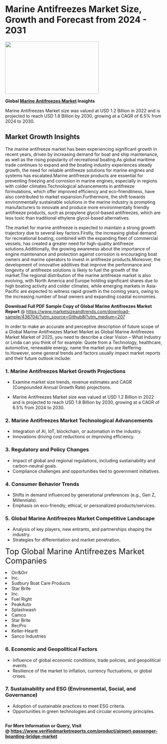 <H1>Marine Antifreezes Market Size, Growth and Forecast from 2024 - 2031</H1><img class="aligncenter size-medium wp-image-584254" src="https://thirdeyenews.in/wp-content/uploads/2024/09/Global-Market-Research-300x168.jpeg" alt="" width="300" height="168" /><p><strong>Global&nbsp;<a href="https://www.marketsizeandtrends.com/download-sample/438704/?utm_source=Github8j?utm_medium=207">Marine Antifreezes Market</a> Insights</strong></p><p>Marine Antifreezes Market size was valued at USD 1.2 Billion in 2022 and is projected to reach USD 1.8 Billion by 2030, growing at a CAGR of 6.5% from 2024 to 2030.</p><p><h2>Market Growth Insights</h2> <p>The marine antifreeze market has been experiencing significant growth in recent years, driven by increasing demand for boat and ship maintenance, as well as the rising popularity of recreational boating.As global maritime trade continues to expand and the boating industry experiences steady growth, the need for reliable antifreeze solutions for marine engines and systems has escalated.Marine antifreeze products are essential for preventing freezing and corrosion in marine engines, especially in regions with colder climates.Technological advancements in antifreeze formulations, which offer improved efficiency and eco-friendliness, have also contributed to market expansion.Furthermore, the shift towards environmentally sustainable solutions in the marine industry is prompting manufacturers to innovate and produce more environmentally friendly antifreeze products, such as propylene glycol-based antifreezes, which are less toxic than traditional ethylene glycol-based alternatives.</p> <p>The market for marine antifreeze is expected to maintain a strong growth trajectory due to several key factors.Firstly, the increasing global demand for recreational boating, combined with the expanding fleet of commercial vessels, has created a greater need for high-quality antifreeze solutions.Additionally, the growing awareness about the importance of engine maintenance and protection against corrosion is encouraging boat owners and marine operators to invest in antifreeze products.Moreover, the development of innovative additives that improve the performance and longevity of antifreeze solutions is likely to fuel the growth of the market.The regional distribution of the marine antifreeze market is also evolving, with North America and Europe holding significant shares due to high boating activity and colder climates, while emerging markets in Asia-Pacific are expected to witness rapid growth in the coming years, owing to the increasing number of boat owners and expanding coastal economies.<p><span class=""><strong>Download Full PDF Sample Copy of Global Marine Antifreezes Market Report</strong> @ <a href="https://www.marketsizeandtrends.com/download-sample/438704/?utm_source=Github8j?utm_medium=207" target="_blank">https://www.marketsizeandtrends.com/download-sample/438704/?utm_source=Github8j?utm_medium=207</a></span></p><p>In order to make an accurate and perceptive description of future scope of a Global&nbsp;Marine Antifreezes Market Market as Global&nbsp;Marine Antifreezes Market Market of 2025, you need to describe a clear Vision &ndash; What Industry or Linda can you think of for example: Quote from a Technology, healthcare, automotive, renewable energy, name the market you are Reffering to.However, some general trends and factors usually impact market reports and their future outlook include:</p><h3>1.&nbsp;<strong>Marine Antifreezes Market Growth Projections</strong></h3><ul><li>Examine market size trends, revenue estimates and CAGR (Compounded Annual Growth Rate) projections.</li><li><p>Marine Antifreezes Market size was valued at USD 1.2 Billion in 2022 and is projected to reach USD 1.8 Billion by 2030, growing at a CAGR of 6.5% from 2024 to 2030.</p></li></ul><h3>2.&nbsp;<strong>Marine Antifreezes Market Technological Advancements</strong></h3><ul><li>Integration of AI, IoT, blockchain, or automation in the industry.</li><li>Innovations driving cost reductions or improving efficiency.</li></ul><h3>3.&nbsp;<strong>Regulatory and Policy Changes</strong></h3><ul><li>Impact of global and regional regulations, including sustainability and carbon-neutral goals.</li><li>Compliance challenges and opportunities tied to government initiatives.</li></ul><h3>4.&nbsp;<strong>Consumer Behavior Trends</strong></h3><ul><li>Shifts in demand influenced by generational preferences (e.g., Gen Z, Millennials).</li><li>Emphasis on eco-friendly, ethical, or personalized products/services.</li></ul><h3>5.&nbsp;<strong>Global Marine Antifreezes Market Competitive Landscape</strong></h3><ul><li>Analysis of key players, new entrants, and partnerships shaping the industry.</li><li>Strategies for differentiation and market penetration.</li></ul><p data-pm-slice="1 1 []"><span style="color: inherit; font-family: inherit; font-size: 25px;">Top Global Marine Antifreezes Market Companies</span></p><div class="" data-test-id=""><p><li>Orr&Orr</li><li>Inc.</li><li> Sudbury Boat Care Products</li><li> Star Brite</li><li>Inc.</li><li> Fuel Right</li><li> PeakAuto</li><li> Splashwash</li><li> Camco</li><li> Star Brite</li><li> RecPro</li><li> Keller-Heartt</li><li> Sanco Industries</li></p></div><h3>6.&nbsp;<strong>Economic and Geopolitical Factors</strong></h3><ul><li>Influence of global economic conditions, trade policies, and geopolitical events.</li><li>Resilience of the market to inflation, currency fluctuations, or global crises.</li></ul><h3>7.&nbsp;<strong>Sustainability and ESG (Environmental, Social, and Governance)</strong></h3><ul><li>Adoption of sustainable practices to meet ESG criteria.</li><li>Opportunities in green technologies and circular economy principles.</li></ul><h2><strong style="font-size: 14px;">For More Information or Query, Visit @&nbsp;</strong><a style="background-color: #ffffff; font-size: 14px;" href="https://www.marketsizeandtrends.com/report/marine-antifreezes-market/" target="_blank">https://www.verifiedmarketreports.com/product/airport-passenger-boarding-bridge-market</a></h2>
